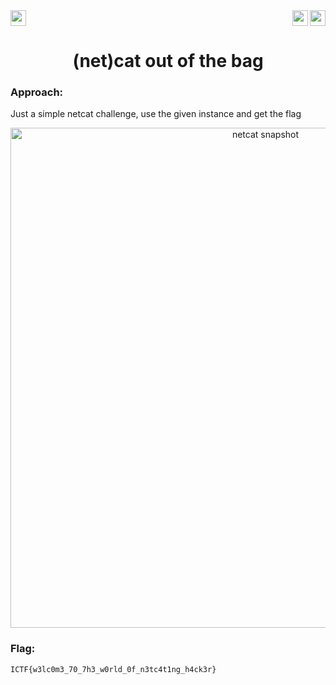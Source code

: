 <div>
   <a href="https://indy.ctf.eng.run/challenge/27"><img src="https://img.shields.io/badge/(net)cat out of the bag%20--%202-Click%20to%20Solve-green[700]" height="25"></a>
  <img src="https://img.shields.io/badge/Points%3A-100-red" align="right" height="25">
     <img src="https://img.shields.io/badge/Category%3A%20-Hardware-orange" align="right" height="25">

</div>

<div align="center">
<h1>(net)cat out of the bag</h1>
</div>

### Approach:

Just a simple netcat challenge, use the given instance and get the flag

<div align="center">
<img width="800" alt="netcat snapshot" src="https://user-images.githubusercontent.com/91147942/175776292-4aa206d8-c980-4cc2-b20f-fed636b83565.png">
</div>

### Flag: 

```ICTF{w3lc0m3_70_7h3_w0rld_0f_n3tc4t1ng_h4ck3r}```